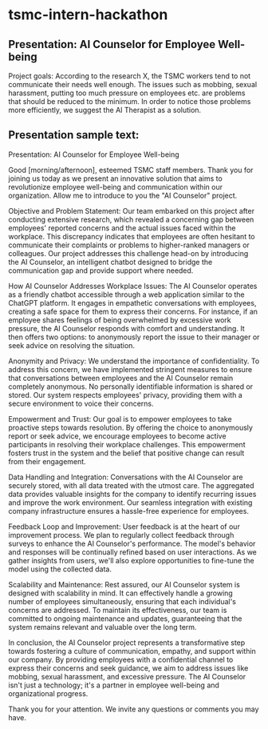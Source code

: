 # tsmc-intern-hackathon

## Presentation: AI Counselor for Employee Well-being

Project goals:
According to the research X, the TSMC workers tend to not communicate their needs well enough. The issues such as mobbing, sexual harassment, putting too much pressure on employees etc. are problems that should be reduced to the minimum. In order to notice those problems more efficiently, we suggest the AI Therapist as a solution. 


## Presentation sample text:

Presentation: AI Counselor for Employee Well-being

Good [morning/afternoon], esteemed TSMC staff members. Thank you for joining us today as we present an innovative solution that aims to revolutionize employee well-being and communication within our organization. Allow me to introduce to you the "AI Counselor" project.

Objective and Problem Statement:
Our team embarked on this project after conducting extensive research, which revealed a concerning gap between employees' reported concerns and the actual issues faced within the workplace. This discrepancy indicates that employees are often hesitant to communicate their complaints or problems to higher-ranked managers or colleagues. Our project addresses this challenge head-on by introducing the AI Counselor, an intelligent chatbot designed to bridge the communication gap and provide support where needed.

How AI Counselor Addresses Workplace Issues:
The AI Counselor operates as a friendly chatbot accessible through a web application similar to the ChatGPT platform. It engages in empathetic conversations with employees, creating a safe space for them to express their concerns. For instance, if an employee shares feelings of being overwhelmed by excessive work pressure, the AI Counselor responds with comfort and understanding. It then offers two options: to anonymously report the issue to their manager or seek advice on resolving the situation.

Anonymity and Privacy:
We understand the importance of confidentiality. To address this concern, we have implemented stringent measures to ensure that conversations between employees and the AI Counselor remain completely anonymous. No personally identifiable information is shared or stored. Our system respects employees' privacy, providing them with a secure environment to voice their concerns.

Empowerment and Trust:
Our goal is to empower employees to take proactive steps towards resolution. By offering the choice to anonymously report or seek advice, we encourage employees to become active participants in resolving their workplace challenges. This empowerment fosters trust in the system and the belief that positive change can result from their engagement.

Data Handling and Integration:
Conversations with the AI Counselor are securely stored, with all data treated with the utmost care. The aggregated data provides valuable insights for the company to identify recurring issues and improve the work environment. Our seamless integration with existing company infrastructure ensures a hassle-free experience for employees.

Feedback Loop and Improvement:
User feedback is at the heart of our improvement process. We plan to regularly collect feedback through surveys to enhance the AI Counselor's performance. The model's behavior and responses will be continually refined based on user interactions. As we gather insights from users, we'll also explore opportunities to fine-tune the model using the collected data.

Scalability and Maintenance:
Rest assured, our AI Counselor system is designed with scalability in mind. It can effectively handle a growing number of employees simultaneously, ensuring that each individual's concerns are addressed. To maintain its effectiveness, our team is committed to ongoing maintenance and updates, guaranteeing that the system remains relevant and valuable over the long term.

In conclusion, the AI Counselor project represents a transformative step towards fostering a culture of communication, empathy, and support within our company. By providing employees with a confidential channel to express their concerns and seek guidance, we aim to address issues like mobbing, sexual harassment, and excessive pressure. The AI Counselor isn't just a technology; it's a partner in employee well-being and organizational progress.

Thank you for your attention. We invite any questions or comments you may have.


